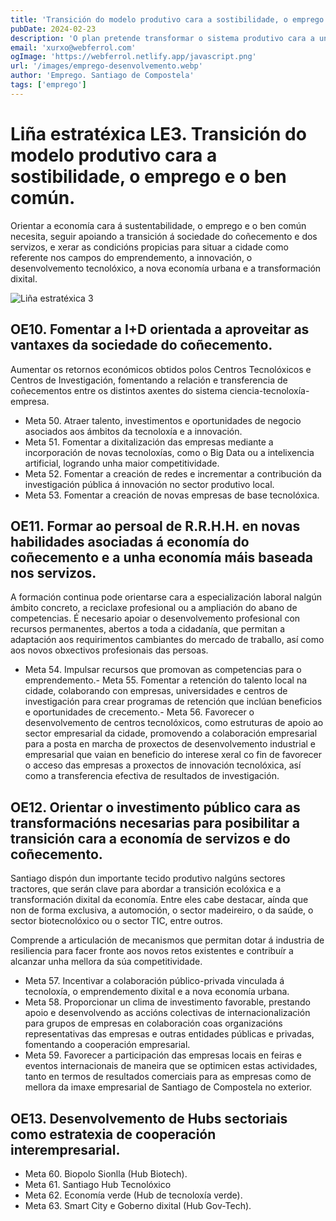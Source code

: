 ```yaml
---
title: 'Transición do modelo produtivo cara a sostibilidade, o emprego e o ben común'
pubDate: 2024-02-23
description: 'O plan pretende transformar o sistema produtivo cara a unha economía ecolóxica, dixital, resiliente e mellor adaptada aos retos actuais e futuros a través dos Fondos Next Generation UE.'
email: 'xurxo@webferrol.com'
ogImage: 'https://webferrol.netlify.app/javascript.png'
url: '/images/emprego-desenvolvemento.webp'
author: 'Emprego. Santiago de Compostela'
tags: ['emprego']
---
```


# Liña estratéxica LE3. Transición do modelo produtivo cara a sostibilidade, o emprego e o ben común.

Orientar a economía cara á sustentabilidade, o emprego e o ben común necesita, seguir apoiando a transición á sociedade do coñecemento e dos servizos, e xerar as condicións propicias para situar a cidade como referente nos campos do emprendemento, a innovación, o desenvolvemento tecnolóxico, a nova economía urbana e a transformación dixital.

![Liña estratéxica 3](/images/emprego-transicion.webp)


<h2 id="OE10">OE10. Fomentar a I+D orientada a aproveitar as vantaxes da sociedade do coñecemento.</h2>

Aumentar os retornos económicos obtidos polos Centros Tecnolóxicos e Centros de Investigación,  fomentando  a relación e transferencia de coñecementos entre os distintos axentes do sistema ciencia-tecnoloxía-empresa.

-  Meta 50. Atraer talento, investimentos e oportunidades de negocio asociados aos ámbitos da tecnoloxía e a innovación.
-  Meta 51. Fomentar a dixitalización das empresas mediante a incorporación de novas tecnoloxías, como o Big Data ou a intelixencia artificial, logrando unha maior competitividade.
-  Meta 52. Fomentar a creación de redes e incrementar a contribución da investigación pública á innovación no sector produtivo local.
-  Meta 53. Fomentar a creación de novas empresas de base tecnolóxica.


<h2 id="OE11">OE11. Formar ao persoal de R.R.H.H. en novas habilidades asociadas á economía do coñecemento e a unha economía máis baseada nos servizos.</h2>

A formación continua pode orientarse cara a especialización laboral nalgún ámbito concreto, a reciclaxe profesional ou a ampliación do abano de competencias. É necesario apoiar o desenvolvemento profesional con recursos permanentes, abertos a toda a cidadanía, que permitan a adaptación aos requirimentos cambiantes do mercado de traballo, así como aos novos obxectivos profesionais das persoas. 

-  Meta 54. Impulsar recursos que promovan as competencias para o emprendemento.-  Meta 55.  Fomentar a retención do talento local na cidade, colaborando con empresas, universidades e centros de investigación para crear programas de retención que inclúan beneficios e oportunidades de crecemento.-  Meta 56. Favorecer o desenvolvemento de centros tecnolóxicos, como estruturas de apoio ao sector empresarial da cidade, promovendo a colaboración empresarial para a posta en marcha de proxectos de desenvolvemento industrial e empresarial que vaian en beneficio do interese xeral co fin de favorecer o acceso das empresas a proxectos de innovación tecnolóxica, así como a transferencia efectiva de resultados de investigación.


<h2 id="OE12">OE12. Orientar o investimento público cara as transformacións necesarias para posibilitar a transición cara a economía de servizos e do coñecemento.</h2>

Santiago dispón dun importante tecido produtivo nalgúns sectores tractores, que serán clave para abordar a transición ecolóxica e a transformación dixital da economía. Entre eles cabe destacar, aínda que non de forma exclusiva, a automoción, o sector madeireiro, o da saúde, o sector biotecnolóxico ou o sector TIC, entre outros.

Comprende a articulación de mecanismos que permitan dotar á industria de resiliencia para facer fronte aos novos retos existentes e contribuír a alcanzar unha mellora da súa competitividade.

-  Meta 57. Incentivar a colaboración público-privada vinculada á tecnoloxía, o emprendemento dixital e a nova economía urbana.
-  Meta 58. Proporcionar un clima de investimento favorable, prestando apoio e desenvolvendo as accións colectivas de internacionalización para grupos de empresas en colaboración coas organizacións representativas das empresas e outras entidades públicas e privadas, fomentando a cooperación empresarial.
-  Meta 59. Favorecer a participación das empresas locais en feiras e eventos internacionais de maneira que se optimicen estas actividades, tanto en termos de resultados comerciais para as empresas como de mellora da imaxe empresarial de Santiago de Compostela no exterior.

<h2 id="OE13">OE13. Desenvolvemento de Hubs sectoriais como estratexia de cooperación interempresarial.</h2>

-  Meta 60. Biopolo Sionlla (Hub Biotech).
-  Meta 61. Santiago Hub Tecnolóxico
-  Meta 62. Economía verde (Hub de tecnoloxía verde).
-  Meta 63. Smart City e Goberno dixital (Hub Gov-Tech).
